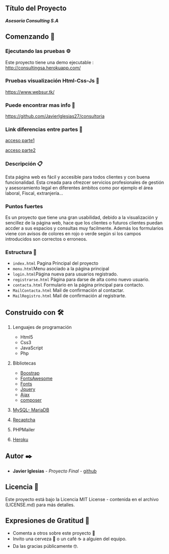 ## Título del Proyecto

_**Asesoría Consulting S.A**_

## Comenzando 🚀

### Ejecutando las pruebas ⚙️

Este proyecto tiene una demo ejecutable : http://consultingsa.herokuapp.com/

### Pruebas visualización Html-Css-Js 🔩

https://www.websur.tk/

### Puede encontrar mas info 📖

https://github.com/JavierIglesias27/consultoria

### Link diferencias entre partes 📖

[acceso parte1](https://github.com/JavierIglesias27/consultoria/tree/main/doc/parte1Consulting)

[acceso parte2](https://github.com/JavierIglesias27/consultoria/tree/main/doc/parte2Consulting)

### Descripción 📋

Esta página web es fácil y accesible para todos clientes y con buena funcionalidad.
Esta creada para ofrezcer servicios profesionales de gestión y asesoramiento legal en diferentes ámbitos como por ejemplo el área laboral, Fiscal, extranjería...

### Puntos fuertes

Es un proyecto que tiene una gran usabilidad, debido a la visualización y sencillez de la página web, hace que los clientes o futuros clientes puedan accder a sus espacios y consultas muy facilmente. Además los formularios viene con avisos de colores en rojo o verde según si los campos introducidos son correctos o erroneos.

### Estructura 🔧

- `index.html` Pagina Principal del proyecto
- `menu.html`Menu asociado a la página principal
- `login.html`Página nueva para usuarios registrado.
- `registrarse.html` Página para darse de alta como nuevo usuario.
- `contacta.html` Formulario en la página principal para contacto.
- `MailContacta.html` Mail de confirmación al contactar.
- `MailRegistro.html` Mail de confirmación al registrarte.

## Construido con 🛠️

1. Lenguajes de programación

   - Html5
   - Css3
   - JavaScript
   - Php

2. Bibliotecas

   - [Boostrap](https://getbootstrap.com/)
   - [FontsAwesome](https://fontawesome.com/)
   - [Fonts](https://fonts.google.com/)
   - [Jquery](https://fonts.google.com/)
   - [Ajax](https://developer.mozilla.org/es/docs/Web/Guide/AJAX)
   - [composer](https://getcomposer.org/)

3. [MySQL- MariaDB](https://www.freemysqlhosting.net/register/?action=register)
4. [Recaptcha](https://www.google.com/recaptcha/about/)
5. PHPMailer
6. [Heroku](https://www.heroku.com/)

## Autor ✒️

- **Javier Iglesias** - _Proyecto Final_ - [github](https://github.com/JavierIglesias27)

## Licencia 📄

Este proyecto está bajo la Licencia MIT License - contenida en el archivo (LICENSE.md) para más detalles.

## Expresiones de Gratitud 🎁

- Comenta a otros sobre este proyecto 📢
- Invito una cerveza 🍺 o un café ☕ a alguien del equipo.
- Da las gracias públicamente 🤓.

